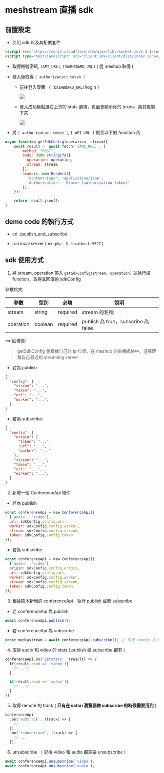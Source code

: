 # meshstream 直播 sdk

## 前置設定
- 引用 sdk 以及其相依套件
```html
<script src="https://cdnjs.cloudflare.com/ajax/libs/socket.io/2.3.1/socket.io.js"></script>
<script type="text/javascript" src="client_sdk/client/dist/index.js"></script>
```
- 取得帳號密碼, `[API_URL]`, `[DASHBOARD_URL]` ( 從 meshub 取得 )
- 登入後取得 `[ authorization token ]`
  - 前往登入頁面 （ `[DASHBOARD_URL]`/login ）

    ![](https://i.imgur.com/DSpTrQb.png)

  - 登入成功後點選右上方的 stats 選項，頁面會顯示你的 token，將其複製下來

    ![](https://i.imgur.com/x4vWtqt.png)

- 將 `[ authorization token ]`, `[ API_URL ]` 貼至以下的 function 內

```javascript
async function getSdkConfig(operation, stream){
    const result =  await fetch('[API_URL]', {
        method: "POST",
        body: JSON.stringify({
          operation: operation,
          stream: stream
        }),
        headers: new Headers({
          'Content-Type': 'application/json',
          'Authorization': 'Bearer [authorization token]'
        })
    });

    return result.json();
}
```

## demo code 的執行方式

- cd ./publish_and_subscribe

- run local server ( ex: `php -S localhost:9527` )


## sdk 使用方式

1. 將 stream, operation 帶入 `getSdkConfig(stream, operation)` 並執行該 function，取得其回傳的 sdkConfig

參數格式:

| 參數 | 型別 | 必填 | 說明 |
|  ----  | ----  | ---- | ---- | 
| stream | string | required | stream 的名稱 |
| operation | boolean | required | publish 為 true，subscribe 為 false |


==> 回傳值: 

> getSdkConfig 會根據自己的 ip 位置，在 meshub 的直播網絡中，選擇距離自己最近的 streaming server

- 若為 publish
```json
{
  "config": {
    "stream": "...",
    "token": "...",
    "url": "...",
    "worker": "...",
  } 
}
```
- 若為 subscribe:
```json
{
  "config": {
    "origin": {
      "token": "...",
      "url": "...",
      "worker": "..."
    },
    "stream": "...",
    "token": "...",
    "url": "...",
    "worker": "...",
  } 
}
```

2. 新增一個 ConferenceApi 物件

- 若為 publish
```javascript
const conferenceApi = new ConferenceApi({
  ['audio', 'video'],
  url: sdkConfig.config.url,
  worker: sdkConfig.config.worker,
  stream: sdkConfig.config.stream,
  token: sdkConfig.config.token
});
```

- 若為 subscribe
```javascript
const conferenceApi = new ConferenceApi({
  ['audio', 'video'],
  origin: sdkConfig.config.origin,
  url: sdkConfig.config.url,
  worker: sdkConfig.config.worker,
  stream: sdkConfig.config.stream,
  token: sdkConfig.config.token
});
```

3. 根據原本新增的 conferenceApi，執行 publish 或者 subscribe 

- 若 conferenceApi 為 publish
```javascript
await conferenceApi.publish();
```

- 若 conferenceApi 為 subscribe
```javascript
const mediastream = await conferenceApi.subscribe(); // 取得 remote 的 mediastream
```

4. 取得 audio 和 video 的 stats ( publish 或 subscribe 都有 )

```javascript
conferenceApi.on('getstats', (result) => {
  if(result.kind == 'video'){
    /*...*/
  }

  if(result.kind == 'audio'){
    /*...*/
  }
})
```

5. 取得 remote 的 track ( **只有在 safari 瀏覽器做 subscribe 的時候需要用到** )

```javascript
conferenceApi
  .on('addtrack', (track) => {
    //...
  })
  .on('removetrack', (track) => {
    // ...
  });
```

6. unsubscribe （ 記得 video 和 audio 都需要 unsubscribe ）

```javascript
await conferenceApi.unsubscribe('video');
await conferenceApi.unsubscribe('audio');
```
